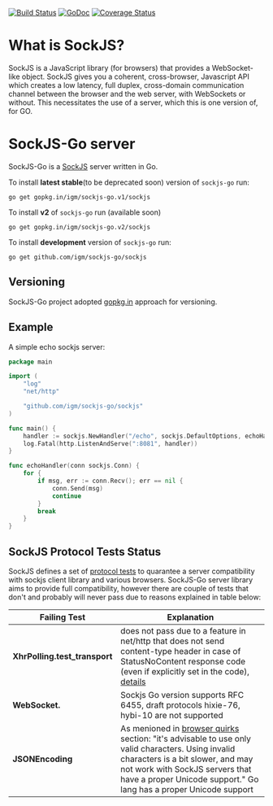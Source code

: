 [![Build Status](https://api.travis-ci.org/igm/sockjs-go.svg?branch=master)](https://travis-ci.org/igm/sockjs-go) [![GoDoc](http://godoc.org/github.com/igm/sockjs-go/sockjs?status.png)](http://godoc.org/github.com/igm/sockjs-go/sockjs) [![Coverage Status](https://coveralls.io/repos/igm/sockjs-go/badge.png?branch=master)](https://coveralls.io/r/igm/sockjs-go?branch=master)

What is SockJS?
=

SockJS is a JavaScript library (for browsers) that provides a WebSocket-like
object. SockJS gives you a coherent, cross-browser, Javascript API
which creates a low latency, full duplex, cross-domain communication
channel between the browser and the web server, with WebSockets or without.
This necessitates the use of a server, which this is one version of, for GO.


SockJS-Go server
=

SockJS-Go is a [SockJS](https://github.com/sockjs/sockjs-client) server written in Go.

To install **latest stable**(to be deprecated soon) version of `sockjs-go` run:

    go get gopkg.in/igm/sockjs-go.v1/sockjs

To install **v2** of `sockjs-go` run (available soon)

    go get gopkg.in/igm/sockjs-go.v2/sockjs

To install **development** version of `sockjs-go` run:

    go get github.com/igm/sockjs-go/sockjs


Versioning
-

SockJS-Go project adopted [gopkg.in](http://gopkg.in) approach for versioning.


Example
-

A simple echo sockjs server:


```go
package main

import (
	"log"
	"net/http"

	"github.com/igm/sockjs-go/sockjs"
)

func main() {
	handler := sockjs.NewHandler("/echo", sockjs.DefaultOptions, echoHandler) 
	log.Fatal(http.ListenAndServe(":8081", handler))
}

func echoHandler(conn sockjs.Conn) {
	for {
		if msg, err := conn.Recv(); err == nil {
			conn.Send(msg)
			continue
		}
		break
	}
}
```


SockJS Protocol Tests Status
-
SockJS defines a set of [protocol tests](https://github.com/sockjs/sockjs-protocol) to quarantee a server compatibility with sockjs client library and various browsers. SockJS-Go server library aims to provide full compatibility, however there are couple of tests that don't and probably will never pass due to reasons explained in table below:


| Failing Test | Explanation |
| -------------| ------------|
| **XhrPolling.test_transport** | does not pass due to a feature in net/http that does not send content-type header in case of StatusNoContent response code (even if explicitly set in the code), [details](https://code.google.com/p/go/source/detail?r=902dc062bff8) |
| **WebSocket.** |  Sockjs Go version supports RFC 6455, draft protocols hixie-76, hybi-10 are not supported |
| **JSONEncoding** | As menioned in [browser quirks](https://github.com/sockjs/sockjs-client#browser-quirks) section: "it's advisable to use only valid characters. Using invalid characters is a bit slower, and may not work with SockJS servers that have a proper Unicode support." Go lang has a proper Unicode support |




